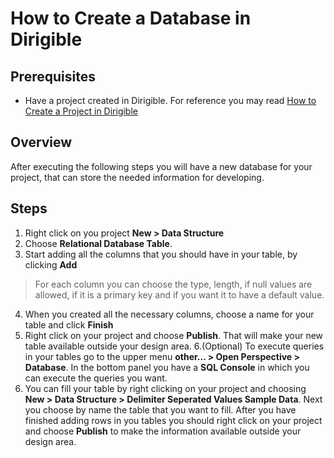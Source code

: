 # How to Create a Database in Dirigible
## Prerequisites
* Have a project created in Dirigible. For reference you may read [How to Create a Project in Dirigible](https://github.com/dirigiblelabs/curriculum/blob/master/IvetaChampoeva/Documentation/Basic%20Steps/Dirigible%20Basics%20-%20Create%20Project.md)
## Overview
After executing the following steps you will have a new database for your project, that can store the needed information for developing.
## Steps
1. Right click on you project **New > Data Structure**
2. Choose **Relational Database Table**.
3. Start adding all the columns that you should have in your table, by clicking **Add**
> For each column you can choose the type, length, if null values are allowed, if it is a primary key and if you want it to have a default value. 
4. When you created all the necessary columns, choose a name for your table and click **Finish**
5. Right click on your project and choose **Publish**. That will make your new table available outside your design area.
6.(Optional) To execute queries in your tables go to the upper menu **other... > Open Perspective > Database**. In the bottom panel you have a **SQL Console** in which you can execute the queries you want.
7. You can fill your table by right clicking on your project and choosing **New > Data Structure > Delimiter Seperated Values Sample Data**. Next you choose by name the table that you want to fill. After you have finished adding rows in you tables you should right click on your project and choose **Publish** to make the information available outside your design area.
